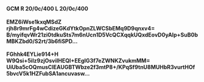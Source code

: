 #### GCM R 20/0c/400 L 20/0c/400
**EMZ6iWse1kxqMSdZ**<br/>**rjh8r9mrFg4wCdizeGKdYtkOpnZLWCSbEMq9D9qnxv4=**<br/>**B/myifqvWr21zi0tdkuSts7m6nUcn1D5VcQCXqqkUQxdEovD0yAIp+SuB0bMBKZbd0/S2rt/3b6fiSPD...**<br/><br/>
**FGhhk4EYLie914+H**<br/>**W9Qsi+5iIz9zjOsviIHEQI+EEgIG3f7eZWNKZvukmMM=**<br/>**UiUba5cOQmusClEAUGBTWbze2f3mtP8+/KPqSf9tnU8MUHbR3vurtHOf5bvcV5k1HZFubSA1ancuvasw...**